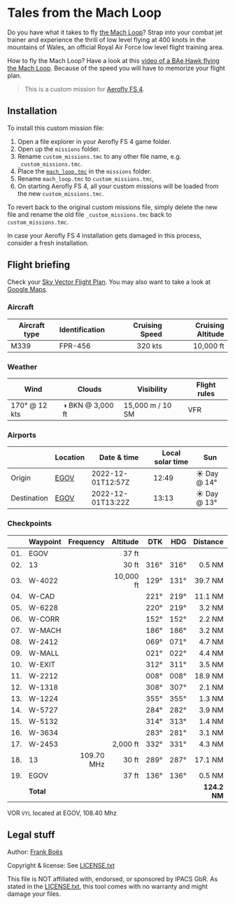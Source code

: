 Tales from the Mach Loop
========================

Do you have what it takes to fly [the Mach Loop](https://machloop.co.uk/)? Strap into your combat jet trainer and experience the thrill of low level flying at 400 knots in the mountains of Wales, an official Royal Air Force low level flight training area.

How to fly the Mach Loop? Have a look at this [video of a BAe Hawk flying the Mach Loop](https://www.youtube.com/watch?v=uTxxXv9XhbM). Because of the speed you will have to memorize your flight plan.

> This is a custom mission for [Aerofly FS 4](https://www.aerofly.com/).

Installation
------------

To install this custom mission file:

1. Open a file explorer in your Aerofly FS 4 game folder.
2. Open up the `missions` folder.
3. Rename `custom_missions.tmc` to any other file name,
   e.g. `_custom_missions.tmc`.
4. Place the [`mach_loop.tmc`](./mach_loop.tmc) in the `missions` folder.
5. Rename `mach_loop.tmc` to `custom_missions.tmc`,
5. On starting Aerofly FS 4, all your custom missions will be loaded from the 
   new `custom_missions.tmc`.

To revert back to the original custom missions file, simply delete the new file 
and rename the old file `_custom_missions.tmc` back to `custom_missions.tmc`.

In case your Aerofly FS 4 installation gets damaged in this process, consider
a fresh installation.

Flight briefing
---------------

Check your [Sky Vector Flight Plan](https://skyvector.com/?ll=53.24984430214315,-4.531256943608469&chart=301&zoom=3&fpl=N0320A100%20EGOV%205252N00339W%205244N00350W%205241N00353W%205239N00351W%205236N00351W%205238N00344W%205242N00342W%205244N00346W%205303N00345W%205304N00347W%205306N00348W%205306N00354W%205307N00356W%205308N00401W%205311N00405W%20EGOV). You may also want to take a look at [Google Maps](https://www.google.com/maps/@?api=1&map_action=map&center=52.926082874310104,-4.0956086684756485&zoom=10&basemap=terrain).

### Aircraft

| Aircraft type | Identification | Cruising Speed | Cruising Altitude |
|---------------|----------------|---------------:|------------------:|
| M339          | FPR-456        |        320 kts |         10,000 ft |

### Weather

| Wind         | Clouds          | Visibility       | Flight rules |
|--------------|-----------------|------------------|--------------|
| 170° @ 12 kts | ◑ BKN @ 3,000 ft | 15,000 m / 10 SM | VFR |

### Airports

|             | Location                                   | Date & time    | Local solar time | Sun |
|-------------|--------------------------------------------|----------------|------------------|-----|
| Origin      | [EGOV](https://skyvector.com/airport/EGOV) | 2022-12-01T12:57Z | 12:49 | ☀ Day @ 14° |
| Destination | [EGOV](https://skyvector.com/airport/EGOV) | 2022-12-01T13:22Z | 13:13 | ☀ Day @ 13° |

### Checkpoints

|     | Waypoint  | Frequency  | Altitude  | DTK  | HDG  | Distance |   ETE |
|:---:|-----------|-----------:|----------:|-----:|-----:|---------:|------:|
| 01. | EGOV      |            |     37 ft |      |      |          |       |
| 02. | 13        |            |     30 ft | 316° | 316° |   0.5 NM | 01:03 |
| 03. | W-4022    |            | 10,000 ft | 129° | 131° |  39.7 NM | 07:39 |
| 04. | W-CAD     |            |           | 221° | 219° |  11.1 NM | 02:08 |
| 05. | W-6228    |            |           | 220° | 219° |   3.2 NM | 00:38 |
| 06. | W-CORR    |            |           | 152° | 152° |   2.2 NM | 00:27 |
| 07. | W-MACH    |            |           | 186° | 186° |   3.2 NM | 00:38 |
| 08. | W-2412    |            |           | 069° | 071° |   4.7 NM | 00:53 |
| 09. | W-MALL    |            |           | 021° | 022° |   4.4 NM | 00:48 |
| 10. | W-EXIT    |            |           | 312° | 311° |   3.5 NM | 00:39 |
| 11. | W-2212    |            |           | 008° | 008° |  18.9 NM | 03:26 |
| 12. | W-1318    |            |           | 308° | 307° |   2.1 NM | 00:24 |
| 13. | W-1224    |            |           | 355° | 355° |   1.3 NM | 00:15 |
| 14. | W-5727    |            |           | 284° | 282° |   3.9 NM | 00:44 |
| 15. | W-5132    |            |           | 314° | 313° |   1.4 NM | 00:16 |
| 16. | W-3634    |            |           | 283° | 281° |   3.1 NM | 00:35 |
| 17. | W-2453    |            |  2,000 ft | 332° | 331° |   4.3 NM | 00:47 |
| 18. | 13        | 109.70 MHz |     30 ft | 289° | 287° |  17.1 NM | 03:11 |
| 19. | EGOV      |            |     37 ft | 136° | 136° |   0.5 NM | 01:03 |
|     | **Total** |            |           |      |      | **124.2 NM** | **25:25** |

VOR `VYL` located at EGOV, 108.40 Mhz

Legal stuff
-----------

Author: [Frank Boës](https://3960.org)

Copyright & license: See [LICENSE.txt](../../LICENSE.txt)

This file is NOT affiliated with, endorsed, or sponsored by IPACS GbR. As stated in the [LICENSE.txt](../../LICENSE.txt), this tool comes with no warranty and might damage your files.
